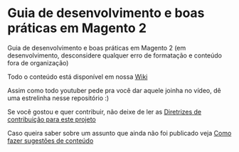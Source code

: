 # Guia de desenvolvimento e boas práticas em Magento 2
Guia de desenvolvimento e boas práticas em Magento 2 (em desenvolvimento, desconsidere qualquer erro de formatação e conteúdo fora de organização)

Todo o conteúdo está disponível em nossa [Wiki](https://github.com/thiagolima-bm/magento2doc/wiki)

Assim como todo youtuber pede pra você dar aquele joinha no vídeo, dê uma estrelinha nesse repositório :)

Se você gostou e quer contribuir, não deixe de ler as [Diretrizes de contribuição para este projeto](docs/CONTRIBUTING.md)

Caso queira saber sobre um assunto que ainda não foi publicado veja [Como fazer sugestões de conteúdo](docs/SUGGESTIONS.md)


